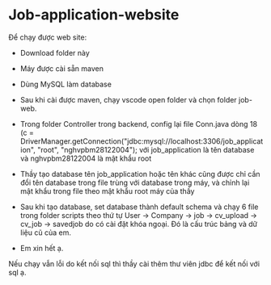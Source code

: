 # Job-application-website
Để chạy được web site:
- Download folder này
- Máy được cài sẵn maven
- Dùng MySQL làm database

- Sau khi cài được maven, chạy vscode open folder và chọn folder job-web.
- Trong folder Controller trong backend, config lại file Conn.java dòng 18 (c = DriverManager.getConnection("jdbc:mysql://localhost:3306/job_application", "root", "nghvpbm28122004"); với job_application là tên database và nghvpbm28122004 là mật khẩu root
- Thầy tạo database tên job_application hoặc tên khác cũng được chỉ cần đổi tên database trong file trùng với database trong máy, và chỉnh lại mật khẩu trong file theo mật khẩu root máy của thầy
- Sau khi tạo database, set database thành default schema và chạy 6 file trong folder scripts theo thứ tự User -> Company -> job -> cv_upload -> cv_job -> savedjob do có cài đặt khóa ngoại. Đó là cấu trúc bảng và dữ liệu cũ của em.
- Em xin hết ạ.

Nếu chạy vẫn lỗi do kết nối sql thì thầy cài thêm thư viên jdbc để kết nối với sql ạ.
